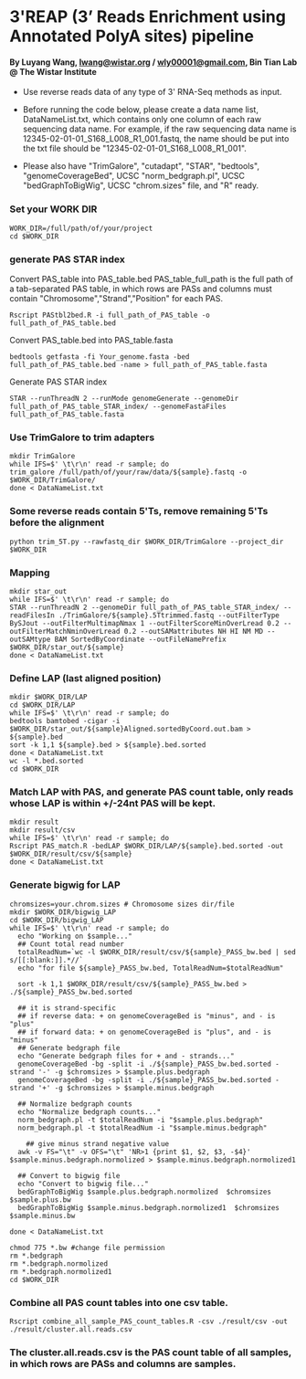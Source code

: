 
# 3'REAP (3’ Reads Enrichment using Annotated PolyA sites) pipeline

#### By Luyang Wang, lwang@wistar.org / wly00001@gmail.com, Bin Tian Lab @ The Wistar Institute

- Use reverse reads data of any type of 3' RNA-Seq methods as input. 

- Before running the code below, please create a data name list, DataNameList.txt, which contains only one column of each raw sequencing data name. For example, if the raw sequencing data name is 12345-02-01-01_S168_L008_R1_001.fastq, the name should be put into the txt file should be "12345-02-01-01_S168_L008_R1_001".

- Please also have "TrimGalore", "cutadapt", "STAR", "bedtools", "genomeCoverageBed", UCSC "norm_bedgraph.pl", UCSC "bedGraphToBigWig", UCSC "chrom.sizes" file, and "R" ready.

### Set your WORK DIR
```
WORK_DIR=/full/path/of/your/project
cd $WORK_DIR
```


### generate PAS STAR index
Convert PAS_table into PAS_table.bed
PAS_table_full_path is the full path of a tab-separated PAS table, in which rows are PASs and columns must contain "Chromosome","Strand","Position" for each PAS.
```
Rscript PAStbl2bed.R -i full_path_of_PAS_table -o full_path_of_PAS_table.bed
```
Convert PAS_table.bed into PAS_table.fasta
```
bedtools getfasta -fi Your_genome.fasta -bed full_path_of_PAS_table.bed -name > full_path_of_PAS_table.fasta
```
Generate PAS STAR index
```
STAR --runThreadN 2 --runMode genomeGenerate --genomeDir full_path_of_PAS_table_STAR_index/ --genomeFastaFiles full_path_of_PAS_table.fasta
```



### Use TrimGalore to trim adapters
```
mkdir TrimGalore
while IFS=$' \t\r\n' read -r sample; do
trim_galore /full/path/of/your/raw/data/${sample}.fastq -o $WORK_DIR/TrimGalore/
done < DataNameList.txt
```



### Some reverse reads contain 5'Ts, remove remaining 5'Ts before the alignment
```
python trim_5T.py --rawfastq_dir $WORK_DIR/TrimGalore --project_dir $WORK_DIR
```



### Mapping
```
mkdir star_out
while IFS=$' \t\r\n' read -r sample; do
STAR --runThreadN 2 --genomeDir full_path_of_PAS_table_STAR_index/ --readFilesIn ./TrimGalore/${sample}.5Ttrimmed.fastq --outFilterType BySJout --outFilterMultimapNmax 1 --outFilterScoreMinOverLread 0.2 --outFilterMatchNminOverLread 0.2 --outSAMattributes NH HI NM MD --outSAMtype BAM SortedByCoordinate --outFileNamePrefix $WORK_DIR/star_out/${sample}
done < DataNameList.txt
```



### Define LAP (last aligned position)
```
mkdir $WORK_DIR/LAP
cd $WORK_DIR/LAP
while IFS=$' \t\r\n' read -r sample; do
bedtools bamtobed -cigar -i $WORK_DIR/star_out/${sample}Aligned.sortedByCoord.out.bam > ${sample}.bed
sort -k 1,1 ${sample}.bed > ${sample}.bed.sorted
done < DataNameList.txt
wc -l *.bed.sorted
cd $WORK_DIR
```



### Match LAP with PAS, and generate PAS count table, only reads whose LAP is within +/-24nt PAS will be kept.
```
mkdir result
mkdir result/csv
while IFS=$' \t\r\n' read -r sample; do
Rscript PAS_match.R -bedLAP $WORK_DIR/LAP/${sample}.bed.sorted -out $WORK_DIR/result/csv/${sample}
done < DataNameList.txt
```



### Generate bigwig for LAP
```
chromsizes=your.chrom.sizes # Chromosome sizes dir/file
mkdir $WORK_DIR/bigwig_LAP
cd $WORK_DIR/bigwig_LAP
while IFS=$' \t\r\n' read -r sample; do
  echo "Working on $sample..."
  ## Count total read number
  totalReadNum=`wc -l $WORK_DIR/result/csv/${sample}_PASS_bw.bed | sed s/[[:blank:]].*//`
  echo "for file ${sample}_PASS_bw.bed, TotalReadNum=$totalReadNum"

  sort -k 1,1 $WORK_DIR/result/csv/${sample}_PASS_bw.bed > ./${sample}_PASS_bw.bed.sorted

  ## it is strand-specific 
  ## if reverse data: + on genomeCoverageBed is "minus", and - is "plus"
  ## if forward data: + on genomeCoverageBed is "plus", and - is "minus"
  ## Generate bedgraph file
  echo "Generate bedgraph files for + and - strands..."
  genomeCoverageBed -bg -split -i ./${sample}_PASS_bw.bed.sorted -strand '-' -g $chromsizes > $sample.plus.bedgraph
  genomeCoverageBed -bg -split -i ./${sample}_PASS_bw.bed.sorted -strand '+' -g $chromsizes > $sample.minus.bedgraph

  ## Normalize bedgraph counts
  echo "Normalize bedgraph counts..."
  norm_bedgraph.pl -t $totalReadNum -i "$sample.plus.bedgraph"
  norm_bedgraph.pl -t $totalReadNum -i "$sample.minus.bedgraph"

	## give minus strand negative value
  awk -v FS="\t" -v OFS="\t" 'NR>1 {print $1, $2, $3, -$4}' $sample.minus.bedgraph.normolized > $sample.minus.bedgraph.normolized1 

  ## Convert to bigwig file
  echo "Convert to bigwig file..."
  bedGraphToBigWig $sample.plus.bedgraph.normolized  $chromsizes $sample.plus.bw
  bedGraphToBigWig $sample.minus.bedgraph.normolized1  $chromsizes $sample.minus.bw

done < DataNameList.txt

chmod 775 *.bw #change file permission
rm *.bedgraph
rm *.bedgraph.normolized
rm *.bedgraph.normolized1
cd $WORK_DIR
```



### Combine all PAS count tables into one csv table.
```
Rscript combine_all_sample_PAS_count_tables.R -csv ./result/csv -out ./result/cluster.all.reads.csv
```



### The cluster.all.reads.csv is the PAS count table of all samples, in which rows are PASs and columns are samples.



